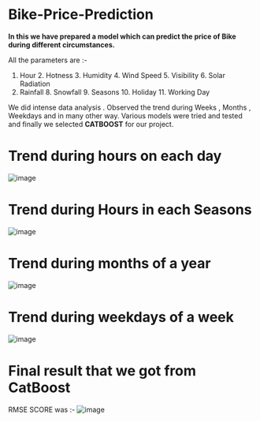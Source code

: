 # Bike-Price-Prediction

**In this we have prepared a model which can predict the price of Bike during different circumstances.**

All the parameters are :-
 1. Hour	2. Hotness	3. Humidity	 4. Wind Speed	5. Visibility	 6. Solar Radiation	 
 7. Rainfall	8. Snowfall	 9. Seasons	  10. Holiday  11.	Working Day

We did intense data analysis . Observed the trend during Weeks , Months , Weekdays and in many other way.
Various models were tried and tested and finally we selected **CATBOOST** for our project.

# Trend during hours on each day
![image](https://user-images.githubusercontent.com/85324276/172180711-7213ea37-19a1-498e-a749-289eac81419e.png)


# Trend during Hours in each Seasons
![image](https://user-images.githubusercontent.com/85324276/172180886-244f1361-4050-4e1d-aaa2-f9b42b66d8ba.png)


# Trend during months of a year
![image](https://user-images.githubusercontent.com/85324276/172181021-9cfa35c4-092e-4d34-932c-d620ed344c68.png)


# Trend during weekdays of a week
![image](https://user-images.githubusercontent.com/85324276/172181122-5100f682-d577-484e-aef8-8f80440e0477.png)


# Final result that we got from CatBoost
RMSE SCORE was :-
![image](https://user-images.githubusercontent.com/85324276/172182388-18b92443-b72a-44c2-bf57-07a85c52586b.png)
